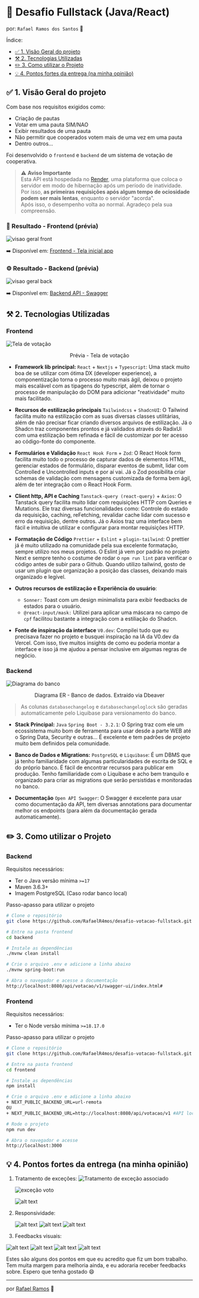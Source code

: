 # 🚀 Desafio Fullstack (Java/React)

por: `Rafael Ramos dos Santos` 💙

Índice:

- [✅ 1. Visão Geral do projeto](#-1-visão-geral-do-projeto)
- [⚒️ 2. Tecnologias Utilizadas](#-2-tecnologias-utilizadas)
- [✏️ 3. Como utilizar o Projeto](#-3-como-utilizar-o-projeto)
- [💡 4. Pontos fortes da entrega (na minha opinião)](#-4-pontos-fortes-da-entrega-na-minha-opinião)

## ✅ 1. Visão Geral do projeto

Com base nos requisitos exigidos como:

- Criação de pautas
- Votar em uma pauta SIM/NAO
- Exibir resultados de uma pauta
- Não permitir que cooperados votem mais de uma vez em uma pauta
- Dentro outros...

Foi desenvolvido o `frontend` e `backend` de um sistema de votação de cooperativa.

> ⚠️ **Aviso Importante**  
> Esta API está hospedada no [Render](https://render.com), uma plataforma que coloca o servidor em modo de hibernação após um período de inatividade.  
> Por isso, **as primeiras requisições após algum tempo de ociosidade podem ser mais lentas**, enquanto o servidor "acorda".  
> Após isso, o desempenho volta ao normal. Agradeço pela sua compreensão.

### 🎨 Resultado - Frontend (prévia)

![visao geral front](./assets/visao-geral-front.png)

➡️ Disponível em: [Frontend - Tela inicial app](https://rafael-desafio-votacao-fullstack-fr.vercel.app/)

### ⚙️ Resultado - Backend (prévia)

![visao geral back](./assets/visao-geral-back.png)

➡️ Disponível em: [Backend API - Swagger](https://rafael-desafio-votacao-fullstack-backend.onrender.com/api/votacao/v1/swagger-ui/index.html)

## ⚒️ 2. Tecnologias Utilizadas

### Frontend

![Tela de votação](./assets/tela-votacao.png)

<p align="center">Prévia - Tela de votação</p>

- **Framework lib principal:** `React` + `Nextjs` + `Typescript`: Uma stack muito boa de se utilizar com ótima DX (developer experience), a componentização torna o processo muito mais ágil, deixou o projeto mais escalável com as tipagens do typescript, além de tornar o processo de manipulação do DOM para adicionar "reatividade" muito mais facilitado.

- **Recursos de estilização principais** `Tailwindcss` + `ShadcnUI`: O Tailwind facilita muito na estilização com as suas diversas classes utilitárias, além de não precisar ficar criando diversos arquivos de estilização. Já o Shadcn traz componentes prontos e já validados através do RadixUi com uma estilização bem refinada e fácil de customizar por ter acesso ao código-fonte do componente.

- **Formulários e Validação** `React Hook Form` + `Zod`: O React Hook form facilita muito todo o processo de capturar dados de elementos HTML, gerenciar estados de formulário, disparar eventos de submit, lidar com Controlled e Uncontrolled inputs e por aí vai. Já o Zod possibilita criar schemas de validação com mensagens customizada de forma bem ágil, além de ter integração com o React Hook Form.

- **Client http, API e Caching** `Tanstack-query (react-query)` + `Axios`: O Tanstack query facilita muito lidar com requisições HTTP com Queries e Mutations. Ele traz diversas funcionalidades como: Controle do estado da requisição, caching, reFetching, revalidar cache lidar com sucesso e erro da requisição, dentre outros. Já o Axios traz uma interface bem fácil e intuitiva de utilizar e configurar para montar requisições HTTP.

- **Formatação de Código** `Prettier` + `Eslint` + `plugin-tailwind`: O prettier já é muito utilizado na comunidade pela sua excelente formatação, sempre utilizo nos meus projetos. O Eslint já vem por padrão no projeto Next e sempre tenho o costume de rodar o `npm run lint` para verificar o código antes de subir para o Github. Quando utilizo tailwind, gosto de usar um plugin que organização a posição das classes, deixando mais organizado e legível.

- **Outros recursos de estilização e Experiência do usuário**:

  - `Sonner:` Toast com um design minimalista para exibir feedbacks de estados para o usuário.
  - `@react-input/mask:` Utilizei para aplicar uma máscara no campo de `cpf` facilitou bastante a integração com a estiliação do Shadcn.

- **Fonte de inspiração da interface** `V0.dev`: Compilei tudo que eu precisava fazer no projeto e busquei inspiração na IA da V0.dev da Vercel. Com isso, tive muitos insights de como eu poderia montar a interface e isso já me ajudou a pensar inclusive em algumas regras de negócio.

### Backend

![Diagrama do banco](./assets/diagrama-banco.png)

<p align="center">Diagrama ER - Banco de dados. Extraído via Dbeaver</p>

> As colunas `databasechangelog` e `databasechangeloglock` são geradas automaticamente pelo Liquibase para versionamento do banco.

- **Stack Principal:** `Java` `Spring Boot - 3.2.1`: O Spring traz com ele um ecossistema muito bom de ferramenta para usar desde a parte WEB até o Spring Data, Security e outras... É excelente e tem padrões de projeto muito bem definidos pela comunidade.

- **Banco de Dados e Migrations:** `PostgreSQL` e `Liquibase`: É um DBMS que já tenho familiaridade com algumas particularidades de escrita de SQL e do próprio banco. É fácil de encontrar recursos para publicar em produção. Tenho familiaridade com o Liquibase e acho bem tranquilo e organizado para criar as migrations que serão persistidas e monitoradas no banco.

- **Documentação** `Open API Swagger`: O Swagger é excelente para usar como documentação da API, tem diversas annotations para documentar melhor os endpoints (para além da documentação gerada automaticamente).

## ✏️ 3. Como utilizar o Projeto

### Backend

Requisitos necessários:

- Ter o Java versão mínima `>=17`
- Maven 3.6.3+
- Imagem PostgreSQL (Caso rodar banco local)

Passo-apasso para utilizar o projeto

```bash
# Clone o repositório
git clone https://github.com/RafaelR4mos/desafio-votacao-fullstack.git

# Entre na pasta frontend
cd backend

# Instale as dependências
./mvnw clean install

# Crie o arquivo .env e adicione a linha abaixo
./mvnw spring-boot:run

# Abra o navegador e acesse a documentação
http://localhost:8080/api/votacao/v1/swagger-ui/index.html#
```

### Frontend

Requisitos necessários:

- Ter o Node versão mínima `>=18.17.0`

Passo-apasso para utilizar o projeto

```bash
# Clone o repositório
git clone https://github.com/RafaelR4mos/desafio-votacao-fullstack.git

# Entre na pasta frontend
cd frontend

# Instale as dependências
npm install

# Crie o arquivo .env e adicione a linha abaixo
+ NEXT_PUBLIC_BACKEND_URL=url-remota
OU
+ NEXT_PUBLIC_BACKEND_URL=http://localhost:8080/api/votacao/v1 #API local

# Rode o projeto
npm run dev

# Abra o navegador e acesse
http://localhost:3000
```

## 💡 4. Pontos fortes da entrega (na minha opinião)

1. Tratamento de exceções:
   ![Tratamento de exceção associado](./assets/excecao-nao-encontrou-associado.png)

   ![ exceção voto](./assets//excecao-voto.png)

   ![alt text](./assets/field-errors.png)

2. Responsividade:

   ![alt text](./assets/tela-inicial-mobile.png)
   ![alt text](./assets/tela-inicial-mobile2.png)
   ![alt text](./assets/modal-mobile.png)

3. Feedbacks visuais:

![alt text](./assets/cpf-nao-encontrado.png)
![alt text](./assets/voto-ja-registrado.png)
![alt text](./assets/voto.png)
![alt text](./assets/toast.png)

Estes são alguns dos pontos em que eu acredito que fiz um bom trabalho. Tem muita margem para melhoria ainda, e eu adoraria receber feedbacks sobre. Espero que tenha gostado 😄

---

por [Rafael Ramos](https://www.linkedin.com/in/rafaelr4mos/) 💙
